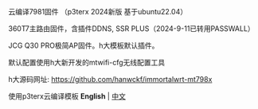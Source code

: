 云编译7981固件
（p3terx 2024新版 基于ubuntu22.04）

360T7主路由固件，含插件DDNS, SSR PLUS（2024-9-11已转用PASSWALL）

JCG Q30 PRO极简AP固件。h大模板默认插件。

默认配置使用h大新开发的mtwifi-cfg无线配置工具

h大源码网址:
https://github.com/hanwckf/immortalwrt-mt798x

使用p3terx云编译模板
**English** | [中文](https://p3terx.com/archives/build-openwrt-with-github-actions.html)

